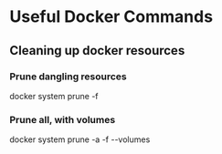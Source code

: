 # Useful Docker Commands

## Cleaning up docker resources

### Prune dangling resources

docker system prune -f

### Prune all, with volumes

docker system prune -a -f --volumes